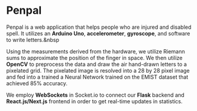 # Penpal
Penpal is a web application that helps people who are injured and disabled spell. 
It utilizes an **Arduino Uno**, **accelerometer**, **gyroscope**, and software to write letters.&nbsp

Using the measurements derived from the hardware, we utilize Riemann sums to approximate the position of the finger in space.
We then utilize **OpenCV** to preprocess the data and draw the air hand-drawn letters to a pixelated grid. 
The pixelated image is resolved into a 28 by 28 pixel image and fed into a trained a Neural Network trained on the EMIST dataset that achieved 85% accuracy.

We employ **WebSockets** in Socket.io to connect our **Flask** backend and **React.js/Next.js** frontend in order to get real-time updates in statistics.

